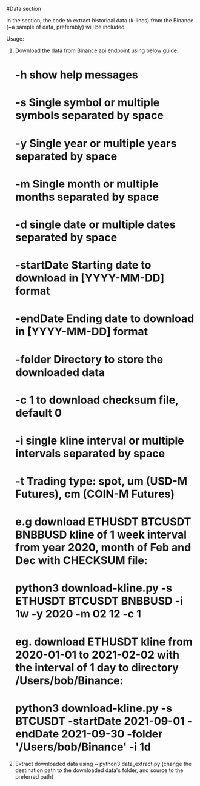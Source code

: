 #Data section

In the section, the code to extract historical data (k-lines) from the Binance (+a sample of data, 
preferably) will be included.

Usage: 

1. Download the data from Binance api endpoint using below guide:
    # -h	show help messages
    # -s	Single symbol or multiple symbols separated by space
    # -y	Single year or multiple years separated by space
    # -m	Single month or multiple months separated by space
    # -d	single date or multiple dates separated by space
    # -startDate	Starting date to download in [YYYY-MM-DD] format
    # -endDate	Ending date to download in [YYYY-MM-DD] format
    # -folder	Directory to store the downloaded data
    # -c	1 to download checksum file, default 0
    # -i	single kline interval or multiple intervals separated by space
    # -t	Trading type: spot, um (USD-M Futures), cm (COIN-M Futures)

    # e.g download ETHUSDT BTCUSDT BNBBUSD kline of 1 week interval from year 2020, month of Feb and Dec with CHECKSUM file:
    # python3 download-kline.py -s ETHUSDT BTCUSDT BNBBUSD -i 1w -y 2020 -m 02 12 -c 1

    # eg. download ETHUSDT kline from 2020-01-01 to 2021-02-02 with the interval of 1 day to directory /Users/bob/Binance:
    # python3 download-kline.py -s BTCUSDT -startDate 2021-09-01 -endDate 2021-09-30 -folder '/Users/bob/Binance' -i 1d
    
2. Extract downloaded data using ~ python3 data_extract.py 
    (change the destination path to the downloaded data's folder, and source to the preferred path)
